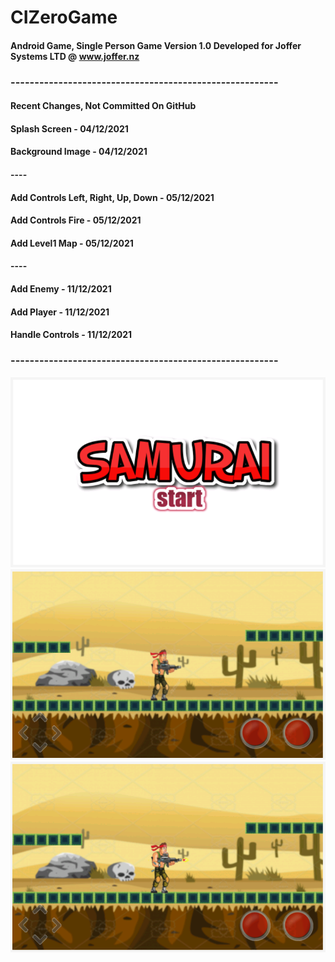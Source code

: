 # CIZeroGame
#### Android Game, Single Person Game Version 1.0 Developed for Joffer Systems  LTD  @ www.joffer.nz


### --------------------------------------------------------

#### Recent Changes, Not Committed On GitHub

#### Splash Screen - 04/12/2021
#### Background Image - 04/12/2021

#### ----

#### Add Controls Left, Right, Up, Down - 05/12/2021
#### Add Controls Fire - 05/12/2021
#### Add Level1 Map - 05/12/2021

#### ----

#### Add Enemy - 11/12/2021
#### Add Player - 11/12/2021
#### Handle Controls - 11/12/2021


### --------------------------------------------------------
![splash_screen1.png](https://github.com/Alok0220/CIZeroGame/blob/main/app/src/main/res/drawable-v24/splash_screen1.png)
![levelBG1.PNG](https://github.com/Alok0220/CIZeroGame/blob/main/app/src/main/res/drawable-v24/levelBG1.PNG)
![playfier.PNG](https://github.com/Alok0220/CIZeroGame/blob/main/app/src/main/res/drawable-v24/playfire.PNG)
